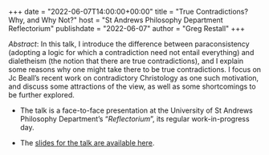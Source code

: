 +++
date = "2022-06-07T14:00:00+00:00"
title = "True Contradictions? Why, and Why Not?"
host = "St Andrews Philosophy Department Reflectorium"
publishdate = "2022-06-07"
author = "Greg Restall"
+++

*Abstract*: In this talk, I introduce the difference between paraconsistency (adopting a logic for which a contradiction need not entail everything) and dialetheism (the notion that there are true contradictions), and I explain some reasons why one might take there to be true contradictions. I focus on Jc Beall’s recent work on contradictory Christology as one such motivation, and discuss some attractions of the view, as well as some shortcomings to be further explored.


* The talk is a face-to-face presentation at the University of St Andrews Philosophy Department’s “<em>Reflectorium</em>”, its regular work-in-progress day.

* The [slides for the talk are available here](/slides/tc-why-and-why-not.pdf).

